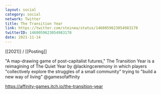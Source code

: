 ```yaml
---
layout: social
category: social
network: Twitter
title: The Transition Year
link: https://twitter.com/steinea/status/1460059623054983170
twitterID: 1460059623054983170
date: 2021-11-14
---
```


[[2021]] / [[Posting]]

"A map-drawing game of post-capitalist futures," The Transition Year is a reimagining of The Quiet Year by @lackingceremony in which players "collectively explore the struggles of a small community" trying to "build a new way of living" @gamesofaffinity

<https://affinity-games.itch.io/the-transition-year>
